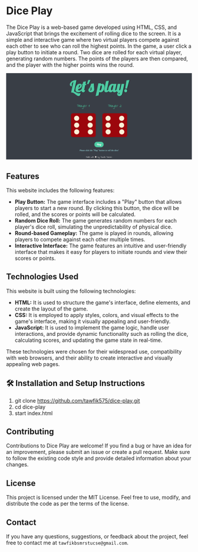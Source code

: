 # Dice Play

The Dice Play is a web-based game developed using HTML, CSS, and JavaScript that brings the excitement of rolling dice to the screen. It is a simple and interactive game where two virtual players compete against each other to see who can roll the highest points. In the game, a user click a play button to initiate a round. Two dice are rolled for each virtual player, generating random numbers. The points of the players are then compared, and the player with the higher points wins the round.

![my screenshot](./images/screenshot.png)

## Features

This website includes the following features:

* **Play Button:** The game interface includes a "Play" button that allows players to start a new round. By clicking this button, the dice will be rolled, and the scores or points will be calculated.
* **Random Dice Roll:** The game generates random numbers for each player's dice roll, simulating the unpredictability of physical dice.
* **Round-based Gameplay:** The game is played in rounds, allowing players to compete against each other multiple times.
* **Interactive Interface:** The game features an intuitive and user-friendly interface that makes it easy for players to initiate rounds and view their scores or points.

## Technologies Used

This website is built using the following technologies:

* **HTML:** It is used to structure the game's interface, define elements, and create the layout of the game.
* **CSS:** It is employed to apply styles, colors, and visual effects to the game's interface, making it visually appealing and user-friendly.
* **JavaScript:** It is used to implement the game logic, handle user interactions, and provide dynamic functionality such as rolling the dice, calculating scores, and updating the game state in real-time.

These technologies were chosen for their widespread use, compatibility with web browsers, and their ability to create interactive and visually appealing web pages.

## 🛠 Installation and Setup Instructions

1. git clone https://github.com/tawfik575/dice-play.git
2. cd dice-play
3. start index.html

## Contributing

Contributions to Dice Play are welcome! If you find a bug or have an idea for an improvement, please submit an issue or create a pull request. Make sure to follow the existing code style and provide detailed information about your changes.

## License

This project is licensed under the MIT License. Feel free to use, modify, and distribute the code as per the terms of the license.

## Contact

If you have any questions, suggestions, or feedback about the project, feel free to contact me at `tawfikbsmrstucse@gmail.com`.